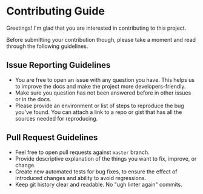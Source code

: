 # Contributing Guide

Greetings! I'm glad that you are interested in contributing to this project.

Before submitting your contribution though, please take a moment and read through the following
guidelines.

## Issue Reporting Guidelines

- You are free to open an issue with any question you have. This helps us to improve the docs and
  make the project more developers-friendly.
- Make sure you question has not been answered before in other issues or in the docs.
- Please provide an environment or list of steps to reproduce the bug you've found. You can attach a
  link to a repo or gist that has all the sources needed for reproducing.

## Pull Request Guidelines

- Feel free to open pull requests against `master` branch.
- Provide descriptive explanation of the things you want to fix, improve, or change.
- Create new automated tests for bug fixes, to ensure the effect of introduced changes and ability
  to avoid regressions.
- Keep git history clear and readable. No "ugh linter again" commits.
